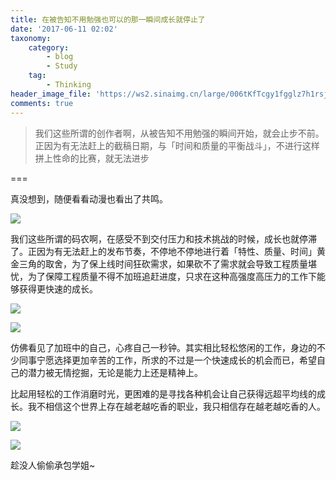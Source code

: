 ```yaml
---
title: 在被告知不用勉强也可以的那一瞬间成长就停止了
date: '2017-06-11 02:02'
taxonomy:
    category:
        - blog
        - Study
    tag:
        - Thinking
header_image_file: 'https://ws2.sinaimg.cn/large/006tKfTcgy1fgglz7h1rsj30yf0hmn0h.jpg'
comments: true
---
```


> 我们这些所谓的创作者啊，从被告知不用勉强的瞬间开始，就会止步不前。正因为有无法赶上的截稿日期，与「时间和质量的平衡战斗」，不进行这样拼上性命的比赛，就无法进步

===

真没想到，随便看看动漫也看出了共鸣。

![](https://ws1.sinaimg.cn/large/006tKfTcgy1fggmp21didj31kw11n49w.jpg)

我们这些所谓的码农啊，在感受不到交付压力和技术挑战的时候，成长也就停滞了。正因为有无法赶上的发布节奏，不停地不停地进行着「特性、质量、时间」黄金三角的取舍，为了保上线时间狂砍需求，如果砍不了需求就会导致工程质量堪忧，为了保障工程质量不得不加班追赶进度，只求在这种高强度高压力的工作下能够获得更快速的成长。

![](https://ws2.sinaimg.cn/large/006tKfTcgy1fggn4wc0b7j31kw14sgw5.jpg)

![](https://ws1.sinaimg.cn/large/006tKfTcgy1fggn8wbtfej31kw12ydwz.jpg)

仿佛看见了加班中的自己，心疼自己一秒钟。其实相比轻松悠闲的工作，身边的不少同事宁愿选择更加辛苦的工作，所求的不过是一个快速成长的机会而已，希望自己的潜力被无情挖掘，无论是能力上还是精神上。

比起用轻松的工作消磨时光，更困难的是寻找各种机会让自己获得远超平均线的成长。我不相信这个世界上存在越老越吃香的职业，我只相信存在越老越吃香的人。

![](https://ws1.sinaimg.cn/large/006tKfTcgy1fggnakcw62j30wu0ihgo6.jpg)

![](https://ws2.sinaimg.cn/large/006tKfTcgy1fggnb0c61ej30wu0ihgqj.jpg)

趁没人偷偷承包学姐~
